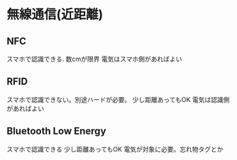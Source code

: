 # 無線通信(近距離)
## NFC
スマホで認識できる.
数cmが限界
電気はスマホ側があればよい

## RFID
スマホで認識できない。別途ハードが必要。
少し距離あってもOK
電気は認識側があればよい

## Bluetooth Low Energy
スマホで認識できる
少し距離あってもOK
電気が対象に必要。忘れ物タグとか
